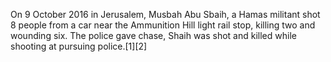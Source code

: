 On 9 October 2016 in Jerusalem, Musbah Abu Sbaih, a Hamas militant shot 8 people from a car near the Ammunition Hill light rail stop, killing two and wounding six. The police gave chase, Shaih was shot and killed while shooting at pursuing police.[1][2]
